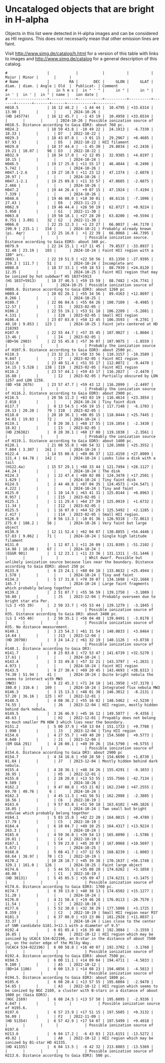 # Uncataloged objects that are bright in H-alpha

Objects in this list were detected in H-alpha images and can be considered as HII regions.
This does not necessarily mean that other emission lines are faint.

Visit <http://www.simg.de/catalog/h.html> for a version of this table with links
to images and <http://www.simg.de/catalog> for a general description of this
catalog.

    #                  |            |           |          |          | Major | Minor |       |      |
    # Name             |         RA |       DEC |     GLON |     GLAT | diam. | diam. | Angle | Old  |  Publicat- | Comment
    #                  |   in h m s |  in ° ' " |     in ° |     in ° |  in ' |  in ' |  in ° | name |   ion date |
    # -----------------+------------+-----------+----------+----------+-------+-------+-------+------+------------+---------
    H010.5             | 16 12 48.2 |  -1 44 44 |  10.4795 | +33.6314 | 13.90 |       |       |      | 2024-10-26 | 
    (HD 145774)        | 16 12 45.7 |  -1 43 19 |  10.4958 | +33.6534 |       |       |       |      | 2024-10-26 | Possible ionization source of H010.5. Distance according to Gaia EDR3: about 760 pc.
    H024.2             | 18 59 43.8 | -10 49 22 |  24.1913 |  -6.7330 | 18.33 |       |       | D7   | 2022-10-22 | 
    H029.3             | 18 43 07.8 |  -3 01 15 |  29.2967 |  +0.4685 | 67.93 |       |       | D5   | 2022-10-22 | HII filament
    H029.8             | 18 37 44.4 |  -1 45 30 |  29.8034 |  +2.2436 | 19.21 | 10.07 |    96 | D3   | 2022-10-22 | 
    H032.9             | 18 34 17.0 |  +2 12 05 |  32.9385 |  +4.8197 | 10.15 |       |       |      | 2024-10-24 | 
    H046.5             | 19 17 25.8 | +11 55 17 |  46.4844 |  -0.2496 | 5.742 |       |       |      | 2024-10-26 |   
    H047.1-2.6         | 19 27 10.9 | +11 23 12 |  47.1374 |  -2.6078 | 20.97 |       |       |      | 2024-10-26 | 
    H047.1-2.1         | 19 25 09.8 | +11 33 57 |  47.0605 |  -2.0875 | 2.466 |       |       |      | 2024-10-26 |  
    H047.2             | 19 44 26.4 |  +9 07 15 |  47.1924 |  -7.4194 | 7.339 |       |       |      | 2024-10-26 |  
    H048.6             | 19 46 08.0 | +10 30 01 |  48.6116 |  -7.1096 | 27.43 |       |       | E6   | 2023-11-23 | 
    H062.9             | 19 46 44.4 | +26 50 19 |  62.8727 |  +0.9224 | 5.950 |       |       | G1   | 2022-11-30 | 
    H063.8             | 19 50 18.1 | +27 28 20 |  63.8200 |  +0.5594 | 8.751 | 3.891 |    32 | G2   | 2022-11-30 | 
    H066.0             | 22 25 12.3 |  +1 23 27 |  66.0037 | -44.7170 | 299.9 | 215.1 |   154 |      | 2024-10-21 | Probably already known
    (pi. Aqr)          | 22 25 16.6 |  +1 22 39 |  66.0068 | -44.7395 |       |       |       |      |            | Possible ionization source. Distance according to Gaia EDR3: about 340 pc.
    H079.9             | 22 24 15.1 | +17 11 45 |  79.8537 | -33.0937 | 32.48 | 23.19 |   103 |      | 2024-10-24 | Faint HII region with a 180° arc.
    H083.1             | 22 19 51.5 | +22 58 56 |  83.1350 | -27.9395 | 259.3 | 111.7 |    51 |      | 2024-10-24 | Incomplete arc
    H088.8             | 18 37 33.1 | +59 18 53 |  88.7939 | +24.8120 | 12.35 |       |       |      | 2024-10-25 | Faint HII region that may be ionized by hot subdwarf HS 1837+5913
    (HS 1837+5913)     | 18 37 46.5 | +59 15 59 |  88.7482 | +24.7741 |       |       |       |      | 2024-10-25 | Possible ionization source of H088.8. Distance according to Gaia EDR3: about 1260 pc
    H089.4             | 20 02 28.1 | +55 34 56 |  89.4163 | +12.8697 | 8.266 |       |       |      | 2024-10-25 |
    H100.7             | 22 06 04.6 | +55 04 26 | 100.7109 |  -0.4985 | 12.57 |       |       | I5   | 2023-02-05 | 
    H106.2             | 22 55 19.1 | +53 51 18 | 106.2289 |  -5.2081 | 4.131 |       |       | I28  | 2023-02-05 | Small HII region
    H106.4             | 23 07 03.0 | +50 12 45 | 106.3593 |  -9.2701 | 40.10 | 9.853 |   123 |      | 2024-10-25 | Faint jets centered at HD 218393
    H107.9             | 22 55 44.7 | +57 35 45 | 107.9027 |  -1.8604 | 13.46 |       |       | I4   | 2023-02-05 | 
    (BD+56 2903)       | 22 55 45.8 | +57 36 07 | 107.9075 |  -1.8559 |       |       |       |      |            | Probably the ionization source of H107.9. Distance according to Gaia EDR3: about 2500 pc.
    H110.3             | 23 32 21.3 | +50 33 56 | 110.3157 | -10.3589 | 9.847 |       |       | I7   | 2023-02-05 | Faint HII region
    H112.0             | 23 40 51.4 | +51 55 17 | 112.0072 |  -9.4470 | 14.15 | 5.528 |   138 | I19  | 2023-02-05 | Faint HII region
    H116.2             | 23 57 44.1 | +59 43 17 | 116.2027 |  -2.4470 | 16.88 |       |       | I2   | 2023-02-05 | Partially obscured by LDN 1257 and LDN 1258.
    (BD +58 2676)      | 23 57 47.7 | +59 43 12 | 116.2099 |  -2.4497 |       |       |       |      |            | Probably the ionization source of H116.2. Distance according to Gaia EDR3: about 2900 pc.
    H116.5             | 20 56 11.3 | +83 03 19 | 116.4614 | +23.3854 | 2.018 |       |       |      | 2024-10-24 | Tiny faint disk
    H117.7             |  0 13 54.5 | +56 19 15 | 117.7148 |  -6.1703 | 28.13 | 20.20 |    79 | I10  | 2023-02-05 | 
    H118.8             | 20 10 36.1 | +86 05 15 | 118.8444 | +25.7445 | 34.01 | 19.83 |    72 |      | 2024-10-24 | 
    H119.1             |  0 20 30.1 | +60 17 55 | 119.1054 |  -2.3430 | 18.82 |       |       | I3   | 2023-02-05 | 
    (HD 236382)        |  0 20 30.1 | +60 17 08 | 119.1038 |  -2.3561 |       |       |       |      |            | Probably the ionization source of H119.1. Distance according to Gaia EDR3: about 1400 pc.
    H120.1             | 21 08 55.0 | +86 54 32 | 120.1088 | +25.3552 | 7.604 | 3.307 |   161 |      | 2024-10-24 | 
    H122.4             | 14 55 00.6 | +89 06 37 | 122.4150 | +27.8909 | 121.4 | 64.78 |   142 |      | 2024-10-24 | Looks like a disk with a tail
    (H122.4a)          | 15 57 29.1 | +88 33 44 | 121.7494 | +28.1127 | 44.24 |       |       |      | 2024-10-24 | The disk
    H124.3             |  1 22 47.4 | +80 02 08 | 124.3478 | +17.2501 | 1.629 |       |       |      | 2024-10-24 | Tiny faint disk
    H124.5             |  2 44 48.8 | +87 04 35 | 124.4573 | +24.5471 | 4.222 |       |       |      | 2024-10-24 | Tiny and faint
    H125.0             |  1 10 14.9 | +63 41 31 | 125.0144 |  +0.8963 | 8.957 |       |       | I15  | 2023-02-05 | 
    H125.1             |  1 11 29.4 | +64 27 39 | 125.0919 |  +1.6732 | 11.34 |       |       | I12  | 2023-02-05 | 
    H125.5             |  1 16 07.0 | +64 52 29 | 125.5492 |  +2.1285 | 2.417 |       |       | I14  | 2023-02-05 | Small HII region.
    H126.9             |  0 56 13.3 | -10 01 36 | 126.9318 | -72.8613 | 275.0 | 188.2 |    56 |      | 2024-10-26 | Very faint but large object
    H130.9             | 12 11 52.4 | +62 04 07 | 130.8855 | +54.4446 | 57.83 | 9.062 |    71 |      | 2024-10-24 | Single high latitude filament
    H131.0             |  1 12 07.1 | +11 20 09 | 131.0395 | -51.2102 | 14.98 | 10.00 |    67 |      | 2024-10-24 | 
    (EGGR 901)         |  1 12 23.1 | +11 23 36 | 131.1311 | -51.1446 |       |       |       |      |            | Whit dwarf. Possible but unlikely ionization source because lies near the boundary. Distance according to Gaia EDR3: about 250 pc
    H133.9             |  6 23 24.1 | +80 04 10 | 133.8632 | +25.4944 | 1.578 |       |       |      | 2024-10-24 | Tiny and faint
    H134.2             |  5 17 31.8 | +78 39 07 | 134.1698 | +22.1668 | 145.7 |       |       |      | 2024-10-24 | Large faint fragments which probably belong together
    H139.2             |  2 51 07.7 | +55 56 59 | 139.1750 |  -3.1009 | 50.80 |       |       | J5   | 2023-12-04 | Probably overseen due to bright star eta Per.
    (LS I +55 39)      |  2 50 33.7 | +55 53 44 | 139.1279 |  -3.1845 |       |       |       |      |            | Possible ionization source of H35. Distance according to Gaia DR3: about 3400 pc.
    (LS I +55 40)      |  2 50 35.1 | +56 04 48 | 139.0491 |  -3.0178 |       |       |       |      |            | Possible ionization source of H35. No distance measurement.
    H140.1             |  3 23 54.3 | +61 31 54 | 140.0833 |  +3.8464 | 14.64 |       |       | J13  | 2023-12-04 | 
    (HD 20798)         |  3 24 14.2 | +61 32 19 | 140.1126 |  +3.8738 |       |       |       |      |            | Possible ionization source of H140.1. Distance according to Gaia DR3: 
    H141.7             |  8 23 03.8 | +72 53 47 | 141.6739 | +32.5270 | 17.61 |       |       |      | 2024-10-24 | 
    H143.4             |  3 33 49.8 | +57 32 21 | 143.3797 |  +1.2631 | 4.973 |       |       |      | 2024-10-24 | Faint HII region
    H143.5             |  9 27 30.4 | +69 20 45 | 143.4693 | +38.6313 | 74.30 | 51.94 |    41 |      | 2024-10-24 | Quite bright nebula the seems to interact with MW3
    (MW3)              |  9 22 45.3 | +71 24 18 | 141.3950 | +37.3178 | 380.0 | 310.6 |   109 |      | 2024-10-24 | Integrated flux nebula MW3
    H146.3             |  3 15 13.3 | +48 01 38 | 146.3012 |  -8.2131 | 57.20 | 36.16 |   125 | H7   | 2022-12-01 | 
    H148.5             |  4 08 36.2 | +55 16 02 | 148.5462 |  +2.5230 | 74.55 |       |       | J6   | 2023-12-04 | HII region, mostly hidden behind dark nebula.
    H149.5             |  3 26 46.9 | +45 16 12 | 149.5077 |  -9.4356 | 40.63 |       |       | H2   | 2022-12-01 | Propably does not belong to much smaller PN HDW 3 which lies near the boundary.
    H151.2             |  5 00 37.9 | +58 13 04 | 151.1733 |  +9.7708 | 1.990 |       |       | J3   | 2023-12-04 | Tiny HII region
    H154.6             |  4 27 55.7 | +49 40 20 | 154.5600 |  +0.5773 | 8.640 |       |       | J1   | 2023-12-04 | 
    (EM GGA 291)       |  4 28 00.1 | +49 39 26 | 154.5790 |  +0.5755 |       |       |       |      |            | Possible ionization source of H154.6. Distance according to Gaia DR3: about 2900 pc
    H154.7             |  4 34 16.6 | +50 28 50 | 154.6690 |  +1.8730 | 81.84 |       |       | J7   | 2023-12-04 | Mostly hidden behind dark nebula.
    H155.4             |  4 28 36.1 | +48 34 26 | 155.4291 |  -0.1033 | 38.95 |       |       | H5   | 2022-12-01 | 
    H155.8             |  2 28 20.0 | +13 53 55 | 155.7566 | -42.7134 | 9.589 |       |       |      | 2024-10-26 | 
    H162.2             |  9 47 08.8 | +53 21 02 | 162.2340 | +47.2555 | 69.70 | 40.76 |     6 |      | 2024-10-24 | 
    H162.3             |  4 45 11.3 | +41 56 51 | 162.2988 |  -2.3885 | 16.56 |       |       | C6   | 2022-10-19 | 
    H163.6             |  9 57 03.8 | +51 50 18 | 163.6102 | +49.1826 | 18.05 |       |       |      | 2024-10-24 | Two small but bright nebulae which probably belong together
    H164.1             |  5 03 15.8 | +42 22 20 | 164.0815 |  +0.4789 | 17.79 |       |       | C5   | 2022-10-19 | 
    H164.4             |  6 10 04.7 | +49 10 25 | 164.4317 | +13.9224 | 263.3 |       |       |      | 2024-10-24 | 
    H165.6             |  4 59 36.8 | +39 54 13 | 165.6090 |  -1.5786 | 20.81 |       |       | C4   | 2022-10-19 | 
    H167.1             |  5 59 23.0 | +45 20 07 | 167.0968 | +10.5697 | 5.672 |       |       |      | 2024-10-25 |
    H168.8             |  5 08 41.7 | +37 12 55 | 168.8239 |  -1.8003 | 68.64 | 38.97 |    70 | C3   | 2022-10-19 | 
    H170.2             | 10 28 18.7 | +45 39 38 | 170.1637 | +56.1748 | 329.1 | 161.0 |   126 |      | 2024-10-25 | Faint large object
    H174.6             |  5 44 55.5 | +35 08 20 | 174.6262 |  +3.1058 | 40.00 |       |       | C1   | 2022-10-19 | 
    (HD 38131)         |  5 45 05.5 | +35 09 47 | 174.6231 |  +3.1475 |       |       |       |      |            | Possible ionization source of H174.6. Distance according to Gaia EDR3: 1700 pc.
    H174.7             |  6 39 13.0 | +40 38 13 | 174.6502 | +15.1277 | 51.28 |       |       |      | 2024-10-24 | 
    H176.0             |  4 21 50.4 | +19 46 28 | 176.0113 | -20.7570 | 11.54 |       |       | C7   | 2022-10-19 | 
    H177.6             |  5 52 30.0 | +32 38 29 | 177.5808 |  +3.1725 | 8.359 |       |       | C2   | 2022-10-19 | Small HII region near M37
    H181.3             |  6 37 08.0 | +33 23 06 | 181.2928 | +11.8037 | 33.37 |       |       |      | 2024-10-24 | Lies close to the center of SNR candidate G181.3+12.1 with a diameter of 9.5°
    H192.4             |  6 01 05.4 | +16 39 46 | 192.3884 |  -3.1559 | 16.85 |       |       | A6   | 2022-10-12 | HII region which may be ionized by UCAC4 534-022196, an O-star in the distance of about 7500 pc, on the outer edge of the Milky Way.
    (UCAC4 534-022196) |  6 00 58.8 | +16 40 07 | 192.3702 |  -3.1760 |       |       |       |      |            | Possible ionization source of H192.4. Distance according to Gaia EDR3: about 7500 pc.
    H194.5             |  6 00 11.1 | +14 09 04 | 194.4711 |  -4.5833 | 9.180 |       |       | A5   | 2022-10-12 | 
    (BD+14 1106)       |  6 00 13.3 | +14 08 23 | 194.4856 |  -4.5813 |       |       |       |      |            | Possible ionization source of H194.5. Distance according to Gaia EDR3: about 1800 pc.
    H195.6             |  6 08 20.4 | +13 57 55 | 195.6004 |  -2.9470 | 54.65 |       |       | A3   | 2022-10-12 | HII region which seems to be ionized by NGC 2169, a cluster with B-stars in a distance of about 1000 pc (Gaia EDR3).
    (NGC 2169)         |  6 08 24.5 | +13 57 50 | 195.6095 |  -2.9336 | 6.647 |       |       |      |            | Possible ionization source of H195.6.
    H197.6             |  6 57 23.9 | +17 51 15 | 197.5605 |  +9.3132 | 56.09 |       |       | F2   | 2022-11-09 | 
    (HD 51354)         |  6 57 42.9 | +17 54 07 | 197.5499 |  +9.4018 |       |       |       |      |            | Possible ionization source of H197.6
    H213.6             |  6 04 17.2 |  -6 43 03 | 213.6151 | -13.5272 | 40.82 |       |       | A8   | 2022-10-12 | HII region which may be ionized by B1-star HD 41335.
    (HD 41335)         |  6 04 13.5 |  -6 42 32 | 213.6003 | -13.5369 |       |       |       |      |            | Possible ionization source of H213.6. Distance according to Gaia EDR3: 500 pc.
                                                                               
